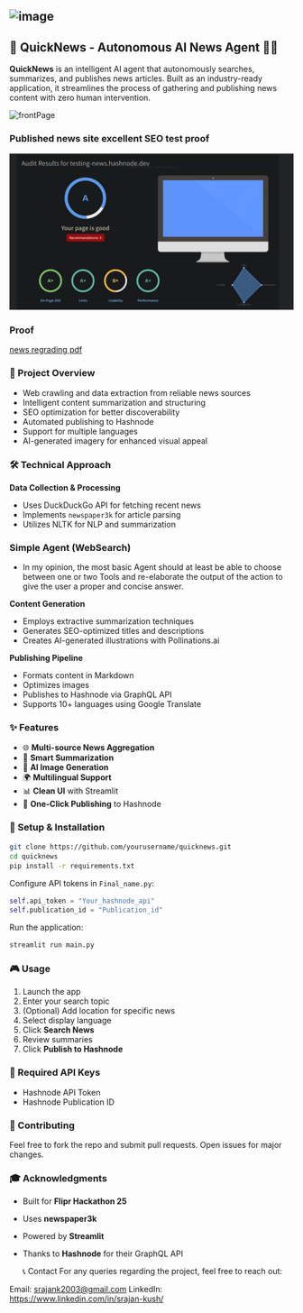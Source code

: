 ![image](https://github.com/user-attachments/assets/dd11bb5a-4ec1-4447-a297-4db44515e382)
---

## 🚀 QuickNews - Autonomous AI News Agent 🤖📰

**QuickNews** is an intelligent AI agent that autonomously searches, summarizes, and publishes news articles. Built as an industry-ready application, it streamlines the process of gathering and publishing news content with zero human intervention.

![frontPage](https://github.com/user-attachments/assets/68e5b3e3-c48c-473b-9715-22dd06c5465d)



### Published news site excellent SEO test proof

![image alt](https://github.com/amansaroj9616/AI-news-Summarized/blob/406e5066d144759e8c9eea3d27e2a575454631ca/seo.jpg)

### Proof

[news regrading pdf](https://github.com/amansaroj9616/AI-news-Summarized/blob/f7887cfff32f084f77f6a1e41300627d61cdfdca/published_news.pdf)

### 🎯 Project Overview
- Web crawling and data extraction from reliable news sources
- Intelligent content summarization and structuring
- SEO optimization for better discoverability
- Automated publishing to Hashnode
- Support for multiple languages
- AI-generated imagery for enhanced visual appeal

### 🛠️ Technical Approach
**Data Collection & Processing**
- Uses DuckDuckGo API for fetching recent news
- Implements `newspaper3k` for article parsing
- Utilizes NLTK for NLP and summarization


### Simple Agent (WebSearch)
- In my opinion, the most basic Agent should at least be able to choose between one or two Tools and re-elaborate the output of the action to give the user a proper and concise answer. 


**Content Generation**
- Employs extractive summarization techniques
- Generates SEO-optimized titles and descriptions
- Creates AI-generated illustrations with Pollinations.ai

**Publishing Pipeline**
- Formats content in Markdown
- Optimizes images
- Publishes to Hashnode via GraphQL API
- Supports 10+ languages using Google Translate

### ✨ Features
- 🌐 **Multi-source News Aggregation**
- 📝 **Smart Summarization**
- 🎨 **AI Image Generation**
- 🌍 **Multilingual Support**
- 📊 **Clean UI** with Streamlit
- 🚀 **One-Click Publishing** to Hashnode

### 🔧 Setup & Installation
```bash
git clone https://github.com/yourusername/quicknews.git
cd quicknews
pip install -r requirements.txt
```

Configure API tokens in `Final_name.py`:
```python
self.api_token = "Your_hashnode_api"
self.publication_id = "Publication_id"
```

Run the application:
```bash
streamlit run main.py
```

### 🎮 Usage
1. Launch the app
2. Enter your search topic
3. (Optional) Add location for specific news
4. Select display language
5. Click **Search News**
6. Review summaries
7. Click **Publish to Hashnode**

### 🔑 Required API Keys
- Hashnode API Token
- Hashnode Publication ID

### 🤝 Contributing
Feel free to fork the repo and submit pull requests. Open issues for major changes.

### 🎓 Acknowledgments
- Built for **Flipr Hackathon 25**
- Uses **newspaper3k**
- Powered by **Streamlit**
- Thanks to **Hashnode** for their GraphQL API


  📞 Contact
For any queries regarding the project, feel free to reach out:

Email: srajank2003@gmail.com
LinkedIn: https://www.linkedin.com/in/srajan-kush/

